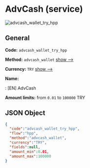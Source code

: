 
# AdvCash (service) 
![advcash_wallet_try_hpp](https://static.openfintech.io/payment_methods/advcash_wallet_try_hpp/logo.svg?w=400&c=v0.59.26#w200)  

## General 
 
**Code:** `advcash_wallet_try_hpp` 
 
**Method:** `advcash_wallet` 
 [show -->](/payment-methods/advcash_wallet/) 
 
**Currency:** `TRY` [show -->](/currencies/TRY/) 
 
**Name:** 
 
:	[EN] AdvCash 
 
**Amount limits:** from `0.01` to `100000` TRY 

## JSON Object 

```json
{
  "code":"advcash_wallet_try_hpp",
  "flow":"hpp",
  "method":"advcash_wallet",
  "currency":"TRY",
  "fields":null,
  "amount_min":0.01,
  "amount_max":100000
}
```  
